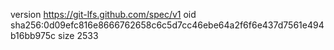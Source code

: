 version https://git-lfs.github.com/spec/v1
oid sha256:0d09efc816e8666762658c6c5d7cc46ebe64a2f6f6e437d7561e494b16bb975c
size 2533
